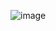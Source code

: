 ![image](https://github.com/Cehiim/comp_paralela/assets/116912049/549034e3-e3bc-44f4-ad63-cf834998ebb7)
